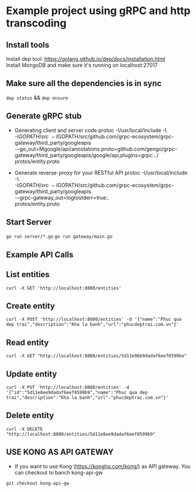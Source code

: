 # Example project using gRPC and http transcoding

## Install tools

Install dep tool: https://golang.github.io/dep/docs/installation.html  
Install MongoDB and make sure it's running on localhost:27017

## Make sure all the dependencies is in sync

`dep status` && `dep ensure`

## Generate gRPC stub

- Generating client and server code
  protoc -I/usr/local/include -I. \
  -I$GOPATH/src \
  -I$GOPATH/src/github.com/grpc-ecosystem/grpc-gateway/third_party/googleapis \
  --go_out=Mgoogle/api/annotations.proto=github.com/gengo/grpc-gateway/third_party/googleapis/google/api,plugins=grpc:../ \
  protos/entity.proto

- Generate reverse-proxy for your RESTful API
  protoc -I/usr/local/include -I. \
  -I$GOPATH/src \
  -I$GOPATH/src/github.com/grpc-ecosystem/grpc-gateway/third_party/googleapis \
  --grpc-gateway_out=logtostderr=true:. \
  protos/entity.proto

## Start Server

`go run server/*.go`
`go run gateway/main.go`

## Example API Calls

## List entities

`curl -X GET 'http://localhost:8080/entities'`

## Create entity

`curl -X POST 'http://localhost:8080/entities' -d '{"name":"Phuc qua dep trai","description":"Kha la banh","url":"phucdeptrai.com.vn"}'`

## Read entity

`curl -X GET "http://localhost:8080/entities/5d11e96b9dadaf6eef8599be"`

## Update entity

`curl -X PUT 'http://localhost:8080/entities' -d '{"id":"5d11e8ee9dadaf6eef8599b9","name":"Phuc qua dep trai","description":"Kha la banh","url":"phucdeptrai.com.vn"}'`

## Delete entity

`curl -X DELETE "http://localhost:8080/entities/5d11e8ee9dadaf6eef8599b9"`

## USE KONG AS API GATEWAY

- If you want to use Kong (https://konghq.com/kong/) as API gateway. You can checkout to banch kong-api-gw

`git checkout kong-api-gw`
